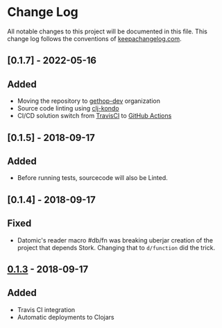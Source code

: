 # Change Log
All notable changes to this project will be documented in this file. This change log follows the conventions of [keepachangelog.com](http://keepachangelog.com/).

## [0.1.7] - 2022-05-16

## Added

- Moving the repository to [gethop-dev](https://github.com/gethop-dev) organization
- Source code linting using [clj-kondo](https://github.com/clj-kondo/clj-kondo)
- CI/CD solution switch from [TravisCI](https://travis-ci.org/) to [GitHub Actions](Ihttps://github.com/features/actions)

## [0.1.5] - 2018-09-17

## Added

- Before running tests, sourcecode will also be Linted.

## [0.1.4] - 2018-09-17

## Fixed

- Datomic's reader macro #db/fn was breaking uberjar creation of the project that depends Stork.
Changing that to `d/function` did the trick.

## [0.1.3] - 2018-09-17

## Added

- Travis CI integration
- Automatic deployments to Clojars

[Unreleased]: https://github.com/gethop-dev/stork/compare/0.1.3...HEAD
[0.1.3]: https://github.com/gethop-dev/stork/compare/0.1.0...0.1.3
